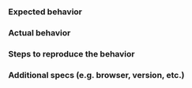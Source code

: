 ### Expected behavior

### Actual behavior

### Steps to reproduce the behavior

### Additional specs (e.g. browser, version, etc.)

